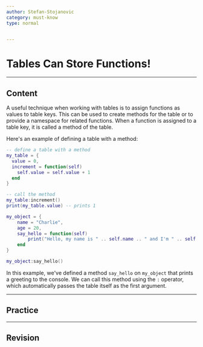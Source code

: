 ```yaml
---
author: Stefan-Stojanovic
category: must-know
type: normal


---
```


# Tables Can Store Functions!

---
## Content

A useful technique when working with tables is to assign functions as values to table keys. This can be used to create methods for the table or to provide a namespace for related functions. When a function is assigned to a table key, it is called a method of the table.

Here's an example of defining a table with a method:
```lua
-- define a table with a method
my_table = {
  value = 0,
  increment = function(self)
    self.value = self.value + 1
  end
}

-- call the method
my_table:increment()
print(my_table.value) -- prints 1
```






```lua
my_object = {
    name = "Charlie",
    age = 20,
    say_hello = function(self)
        print("Hello, my name is " .. self.name .. " and I'm " .. self.age .. " years old.")
    end
}

my_object:say_hello()
```

In this example, we've defined a method `say_hello` on `my_object` that prints a greeting to the console. We can call this method using the `:` operator, which automatically passes the table itself as the first argument.

---
## Practice



---
## Revision

